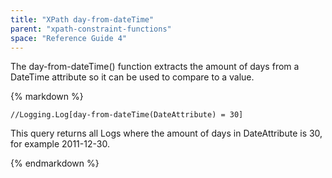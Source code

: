 ```yaml
---
title: "XPath day-from-dateTime"
parent: "xpath-constraint-functions"
space: "Reference Guide 4"
---
```

The day-from-dateTime() function extracts the amount of days from a DateTime attribute so it can be used to compare to a value.

<div class="alert alert-info">{% markdown %}

```
//Logging.Log[day-from-dateTime(DateAttribute) = 30]

```

This query returns all Logs where the amount of days in DateAttribute is 30, for example 2011-12-30\.

{% endmarkdown %}</div>
